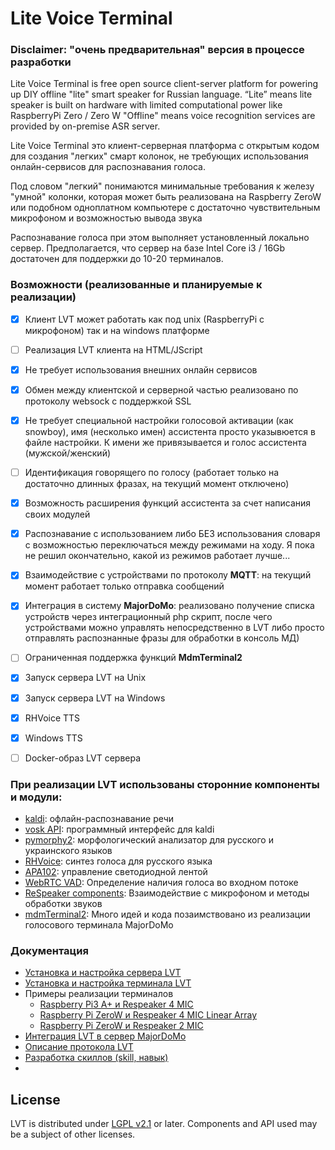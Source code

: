 # Lite Voice Terminal

### Disclaimer: "очень предварительная" версия в процессе разработки

Lite Voice Terminal is free open source client-server platform for powering up DIY offline "lite" smart speaker for Russian language.
“Lite” means lite speaker is built on hardware with limited computational power like RaspberryPi Zero / Zero W
"Offline" means voice recognition services are provided by on-premise ASR server.

Lite Voice Terminal это клиент-серверная платформа с открытым кодом для создания "легких" смарт колонок, 
не требующих использования онлайн-сервисов для распознавания голоса.

Под словом "легкий" понимаются минимальные требования к железу "умной" колонки, 
которая может быть реализована на Raspberry ZeroW или подобном одноплатном компьютере с достаточно 
чувствительным микрофоном и возможностью вывода звука

Распознавание голоса при этом выполняет установленный локально сервер. Предполагается, что сервер
на базе Intel Core i3 / 16Gb достаточен для поддержки до 10-20 терминалов.

### Возможности (реализованные и планируемые к реализации)

- [x] Клиент LVT может работать как под unix (RaspberryPi с микрофоном) так и на windows платформе
- [ ] Реализация LVT клиента на HTML/JScript 
- [x] Не требует использования внешних онлайн сервисов
- [x] Обмен между клиентской и серверной частью реализовано по протоколу websock с поддержкой SSL
- [x] Не требует специальной настройки голосовой активации (как snowboy), имя (несколько имен) ассистента 
просто указывюется в файле настройки. К имени же привязывается и голос ассистента (мужской/женский)
- [ ] Идентификация говорящего по голосу (работает только на достаточно длинных фразах, на текущий момент отключено)
- [x] Возможность расширения функций ассистента за счет написания своих модулей 
- [x] Распознавание с использованием либо БЕЗ использования словаря с возможностью переключаться между режимами на ходу. Я пока не решил окончательно, какой из режимов работает лучше...
- [x] Взаимодействие с устройствами по протоколу **MQTT**: на текущий момент работает только отправка сообщений
- [x] Интеграция в систему **MajorDoMo**: реализовано получение списка устройств через интеграционный php скрипт, после чего устройствами можно управлять непосредственно в LVT либо просто отправлять распознанные фразы для обработки в консоль МД)
- [ ] Ограниченная поддержка функций **MdmTerminal2**
- [x] Запуск сервера LVT на Unix
- [x] Запуск сервера LVT на Windows
- [x] RHVoice TTS
- [x] Windows TTS
- [ ] Docker-образ LVT сервера 


### При реализации LVT использованы сторонние компоненты и модули:

* [kaldi](https://github.com/alphacep/kaldi): офлайн-распознавание речи
* [vosk API](https://github.com/alphacep/vosk-api): программный интерфейс для kaldi
* [pymorphy2](https://github.com/kmike/pymorphy2): морфологический анализатор для русского и украинского языков
* [RHVoice](https://github.com/Olga-Yakovleva/RHVoice):  синтез голоса для русского языка
* [APA102](https://pypi.org/project/apa102): управление светодиодной лентой
* [WebRTC VAD](https://github.com/wiseman/py-webrtcvad): Определение наличия голоса во входном потоке
* [ReSpeaker components](https://github.com/respeaker): Взаимодействие с микрофоном и методы обработки звуков
* [mdmTerminal2](https://github.com/Aculeasis/mdmTerminal2): Много идей и кода позаимствовано из реализации голосового терминала MajorDoMo

### Документация
 * [Установка и настройка сервера LVT](https://github.com/mosave/LVTerminal/blob/master/docs/Configuration%20-%20Server.md)
 * [Установка и настройка терминала LVT](https://github.com/mosave/LVTerminal/blob/master/docs/Configuration%20-%20Terminal.md)
 * Примеры реализации терминалов
    * [Raspberry Pi3 A+ и Respeaker 4 MIC](https://github.com/mosave/LVTerminal/tree/master/hardware/RPi%203A%2B%20with%20Respeaker4/readme.md)
    * [Raspberry Pi ZeroW и Respeaker 4 MIC Linear Array](https://github.com/mosave/LVTerminal/tree/master/hardware/RPi%20Zero%20with%20Respeaker4%20Linear%20Array/readme.md)
    * [Raspberry Pi ZeroW и Respeaker 2 MIC](https://github.com/mosave/LVTerminal/tree/master/hardware/RPi%20Zero%20with%20Respeaker2/readme.md)
 * [Интеграция LVT в сервер MajorDoMo](https://github.com/mosave/LVTerminal/blob/master/docs/MajorDoMo.md)
 * [Описание протокола LVT](https://github.com/mosave/LVTerminal/blob/master/docs/LVT%20Protocol.md)
 * [Разработка скиллов (skill, навык)](https://github.com/mosave/LVTerminal/blob/master/docs/Skill%20Development.md)
 * []()

## License

LVT is distributed under [LGPL v2.1](https://www.gnu.org/licenses/lgpl-2.1.html) or later.
Components and API used may be a subject of other licenses.

